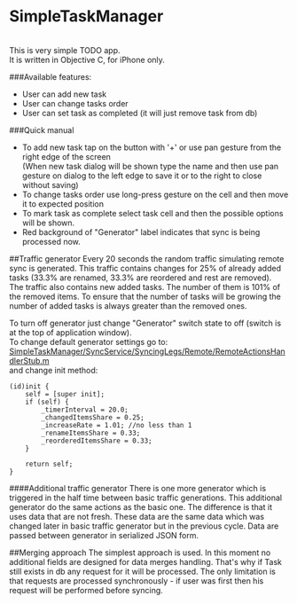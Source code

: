 SimpleTaskManager
=================
<br>
This is very simple TODO app.<br>
It is written in Objective C, for iPhone only.

###Available features:

* User can add new task 
* User can change tasks order
* User can set task as completed (it will just remove task from db)

###Quick manual
* To add new task tap on the button with '+' or use pan gesture from the right edge of the screen
    <br>(When new task dialog will be shown type the name and then use pan gesture on dialog to the left edge to save it or to the right to close without saving)
* To change tasks order use long-press gesture on the cell and then move it to expected position
* To mark task as complete select task cell and then the possible options will be shown.
* Red background of "Generator" label indicates that sync is being processed now.

##Traffic generator
Every 20 seconds the random traffic simulating remote sync is generated.
This traffic contains changes for 25% of already added tasks (33.3% are renamed, 33.3% are reordered and rest are removed).
<br>
The traffic also contains new added tasks. The number of them is 101% of the removed items. To ensure that the number of tasks will be growing the number of added tasks is always greater than the removed ones.

To turn off generator just change "Generator" switch state to off (switch is at the top of application window).
<br> 
To change default generator settings go to:<br>
[SimpleTaskManager/SyncService/SyncingLegs/Remote/RemoteActionsHandlerStub.m](SimpleTaskManager/SyncService/SyncingLegs/Remote/RemoteActionsHandlerStub.m) 
<br>
and change init method:

```
(id)init {
    self = [super init];
    if (self) {
        _timerInterval = 20.0;
        _changedItemsShare = 0.25;
        _increaseRate = 1.01; //no less than 1
        _renameItemsShare = 0.33;
        _reorderedItemsShare = 0.33;
    }

    return self;
}
```

####Additional traffic generator
There is one more generator which is triggered in the half time between basic traffic generations.
This additional generator do the same actions as the basic one.
The difference is that it uses data that are not fresh. These data are the same data which was changed later in basic traffic generator but in the previous cycle. Data are passed between generator in serialized JSON form.

##Merging approach
The simplest approach is used. In this moment no additional fields are designed for data merges handling.
That's why if Task still exists in db any request for it will be processed.
The only limitation is that requests are processed synchronously - if user was first then his request will be performed before syncing.
<br>






    
